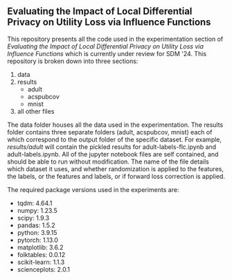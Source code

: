 ## Evaluating the Impact of Local Differential Privacy on Utility Loss via Influence Functions

This repository presents all the code used in the experimentation section of _Evaluating the Impact of Local Differential Privacy on Utility Loss via Influence Functions_ which is currently under review for SDM '24. This repository is broken down into three sections:

1. data
2. results
   - adult
   - acspubcov
   - mnist
3. all other files

The data folder houses all the data used in the experimentation. The results folder contains three separate folders (adult, acspubcov, mnist) each of which correspond to the output folder of the specific dataset. For example, _results/adult_ will contain the pickled results for adult-labels-flc.ipynb and adult-labels.ipynb. All of the jupyter notebook files are self contained, and should be able to run without modification. The name of the file details which dataset it uses, and whether randomization is applied to the features, the labels, or the features and labels, or if forward loss correction is applied. 

The required package versions used in the experiments are:

- tqdm: 4.64.1
- numpy: 1.23.5
- scipy: 1.9.3
- pandas: 1.5.2
- python: 3.9.15
- pytorch: 1.13.0
- matplotlib: 3.6.2
- folktables: 0.0.12
- scikit-learn: 1.1.3
- scienceplots: 2.0.1
